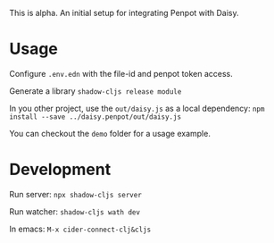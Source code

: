 
This is alpha.
An initial setup for integrating Penpot with Daisy.


# Usage

Configure `.env.edn` with the file-id and penpot token access.

Generate a library
`shadow-cljs release module`

In you other project, use the `out/daisy.js` as a local dependency:
`npm install --save ../daisy.penpot/out/daisy.js`

You can checkout the `demo` folder for a usage example.


# Development

Run server:
`npx shadow-cljs server`

Run watcher:
`shadow-cljs wath dev`

In emacs:
`M-x cider-connect-clj&cljs`
